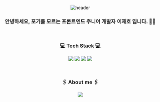 <div align=center>
  
![header](https://capsule-render.vercel.app/api?type=waving&color=gradient&height=200&section=header&text=Jaeho%20world&fontSize=40&animation=fadeInout&descAlignY=60&descAlign=50&fontAlignY=40&fontColor=FFFFFF)
  
### 안녕하세요, 포기를 모르는 프론트엔드 주니어 개발자 이재호 입니다. 👋🏻
  

  
</br> 

### 💻 Tech Stack 💻 
  
  
<img src="https://img.shields.io/badge/HTML-E34F26?style=flat-square&logo=HTML5&logoColor=white"/>  <img src="https://img.shields.io/badge/CSS-1572B6?style=flat-square&logo=CSS3&logoColor=white"/>  <img src="https://img.shields.io/badge/JavaScript-F7DF1E?style=flat-square&logo=JavaScript&logoColor=white"/>  <img src="https://img.shields.io/badge/React-61DAFB?style=flat-square&logo=React&logoColor=white"/>

  
  
</br>
  
### 🖇 About me 🖇
  
<a href="https://jaeho96.tistory.com/"><img src="https://img.shields.io/badge/Tistory-000000?style=flat-square&logo=Tistory&logoColor=white"/></a>
</div>
